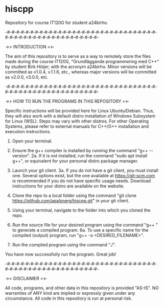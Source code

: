 # hiscpp
Repository for course IT120G for student a24birho.

-#-#-#-#-#-#-#-#-#-#-#-#-#-#-#-#-#-#-#-#-#-#-#-#-#-#-#-#-#-#-#-#-#-#-#-#-#-#-#-#-#-#-#-#-#-#-#-#-#-#-#-#-

->> INTRODUCTION <<-

The aim of this repository is to serve as a way to remotely store the files made during the course IT120G, "Grundläggande programmering med C++" by student Birk Höijer, with the acronym a24birho. Minor versions will be committed as v1.0.4, v.1.1.6, etc., whereas major versions will be committed as v2.0.0, v3.0.0, etc.

-#-#-#-#-#-#-#-#-#-#-#-#-#-#-#-#-#-#-#-#-#-#-#-#-#-#-#-#-#-#-#-#-#-#-#-#-#-#-#-#-#-#-#-#-#-#-#-#-#-#-#-#-

->> HOW TO RUN THE PROGRAMS IN THIS REPOSITORY <<-

Specific instructions will be provided here for Linux Ubuntu/Debian. Thus, they will also work with a default distro installation of Windows Subsystem for Linux (WSL). Steps may vary with other distros. For other Operating Systems, please refer to external manuals for C++/G++ installation and execution instructions.

1. Open your terminal.

2. Ensure the g++ compiler is installed by running the command "g++ --version".
2a. If it is not installed, run the command "sudo apt install g++", or equivalent for your personal distro package manager.

3. Launch your git client.
3a. If you do not have a git client, you must install one. Several options exist, but the one available at https://git-scm.com is recommended if you do not have specific usage needs. Download instructions for your distro are available on the website.

4. Clone the repo to a local folder using the command "git clone https://github.com/apalsnerg/hiscpp.git" in your git client.

5. Using your terminal, navigate to the folder into which you cloned the repo.

6. Run the source file for your desired program using the command "g++ <FILENAME>" to generate a compiled program.
6a. To use a specific name for the compiled (output) program, run "g++ <FILENAME> -o <DESIRED_FILENAME>".

7. Run the compiled program using the command "./<FILENAME>".

You have now successfully run the program. Great job!


-#-#-#-#-#-#-#-#-#-#-#-#-#-#-#-#-#-#-#-#-#-#-#-#-#-#-#-#-#-#-#-#-#-#-#-#-#-#-#-#-#-#-#-#-#-#-#-#-#-#-#-#-


->> DISCLAIMER <<-

All code, programs, and other data in this repository is provided "AS-IS". NO warranties of ANY kind are implied or expressly given under any circumstance. All code in this repository is run at personal risk.
